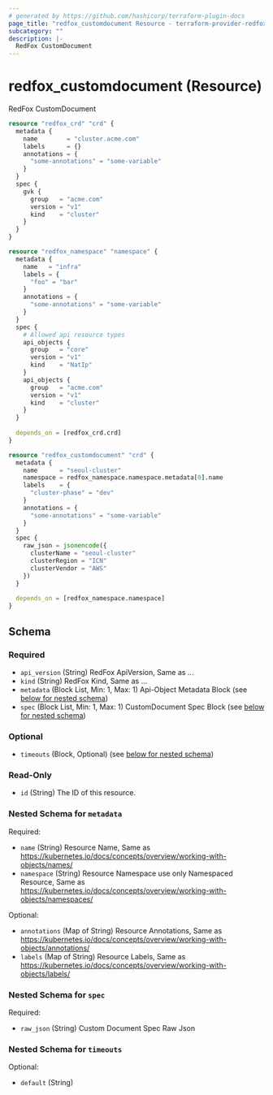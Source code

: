 ```yaml
---
# generated by https://github.com/hashicorp/terraform-plugin-docs
page_title: "redfox_customdocument Resource - terraform-provider-redfox"
subcategory: ""
description: |-
  RedFox CustomDocument
---
```


# redfox_customdocument (Resource)

RedFox CustomDocument
```terraform
resource "redfox_crd" "crd" {
  metadata {
    name        = "cluster.acme.com"
    labels      = {}
    annotations = {
      "some-annotations" = "some-variable"
    }
  }
  spec {
    gvk {
      group   = "acme.com"
      version = "v1"
      kind    = "cluster"
    }
  }
}

resource "redfox_namespace" "namespace" {
  metadata {
    name   = "infra"
    labels = {
      "foo" = "bar"
    }
    annotations = {
      "some-annotations" = "some-variable"
    }
  }
  spec {
    # Allowed api resource types
    api_objects {
      group   = "core"
      version = "v1"
      kind    = "NatIp"
    }
    api_objects {
      group   = "acme.com"
      version = "v1"
      kind    = "cluster"
    }
  }
  
  depends_on = [redfox_crd.crd]
}

resource "redfox_customdocument" "crd" {
  metadata {
    name      = "seoul-cluster"
    namespace = redfox_namespace.namespace.metadata[0].name
    labels    = {
      "cluster-phase" = "dev"
    }
    annotations = {
      "some-annotations" = "some-variable"
    }
  }
  spec {
    raw_json = jsonencode({
      clusterName = "seoul-cluster"
      clusterRegion = "ICN"
      clusterVendor = "AWS"
    })
  }
  
  depends_on = [redfox_namespace.namespace]
}
```


<!-- schema generated by tfplugindocs -->
## Schema

### Required

- `api_version` (String) RedFox ApiVersion, Same as ...
- `kind` (String) RedFox Kind, Same as ...
- `metadata` (Block List, Min: 1, Max: 1) Api-Object Metadata Block (see [below for nested schema](#nestedblock--metadata))
- `spec` (Block List, Min: 1, Max: 1) CustomDocument Spec Block (see [below for nested schema](#nestedblock--spec))

### Optional

- `timeouts` (Block, Optional) (see [below for nested schema](#nestedblock--timeouts))

### Read-Only

- `id` (String) The ID of this resource.

<a id="nestedblock--metadata"></a>
### Nested Schema for `metadata`

Required:

- `name` (String) Resource Name, Same as https://kubernetes.io/docs/concepts/overview/working-with-objects/names/
- `namespace` (String) Resource Namespace use only Namespaced Resource, Same as https://kubernetes.io/docs/concepts/overview/working-with-objects/namespaces/

Optional:

- `annotations` (Map of String) Resource Annotations, Same as https://kubernetes.io/docs/concepts/overview/working-with-objects/annotations/
- `labels` (Map of String) Resource Labels, Same as https://kubernetes.io/docs/concepts/overview/working-with-objects/labels/


<a id="nestedblock--spec"></a>
### Nested Schema for `spec`

Required:

- `raw_json` (String) Custom Document Spec Raw Json


<a id="nestedblock--timeouts"></a>
### Nested Schema for `timeouts`

Optional:

- `default` (String)


